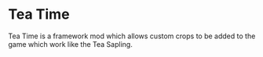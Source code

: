 # Tea Time

Tea Time is a framework mod which allows custom crops to be added to the game which work like the Tea Sapling.
